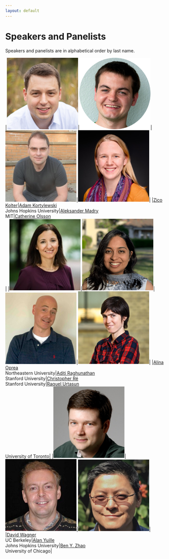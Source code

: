 ```yaml
---
layout: default
---
```


# Speakers and Panelists

Speakers and panelists are in alphabetical order by last name.

|<img src="./assets/images/zicokolter.jpg" alt="Zico Kolter" width="225"/>|<img src="./assets/images/adam.png" alt="Adam Kortylewski" width="225"/>|<img src="./assets/images/aleksander_madry.jpg" alt="Aleksander Madry" width="225"/>|<img src="./assets/images/catherine.jpg" alt="Catherine Olsson" width="225"/>|
|[Zico Kolter](https://zicokolter.com/)|[Adam Kortylewski](https://adamkortylewski.com/)<br />Johns Hopkins University|[Aleksander Madry](https://people.csail.mit.edu/madry/)<br />MIT|[Catherine Olsson](https://www.linkedin.com/in/catherineolsson)<br />|
|<img src="./assets/images/alinaoprea.jpeg" alt="Alina Oprea" width="225"/>|<img src="./assets/images/aditi.png" alt="Aditi Raghunathan" width="225"/>|<img src="./assets/images/christopher_re.jpg" alt="Christopher Ré" width="225"/>|<img src="./assets/images/raquel.jpg" alt="Raquel Urtasun" width="225"/>|
|[Alina Oprea](https://www.ccs.neu.edu/home/alina/)<br />Northeastern University|[Aditi Raghunathan](https://stanford.edu/~aditir/)<br />Stanford University|[Christopher Ré](https://cs.stanford.edu/~chrismre/)<br />Stanford University|[Raquel Urtasun](http://www.cs.toronto.edu/~urtasun/)<br />University of Toronto|
|<img src="./assets/images/david_wagner.jpg" alt="David Wagner" width="225"/>|<img src="./assets/images/alan.jpg" alt="Alan Yuille" width="225"/>|<img src="./assets/images/ben.jpg" alt="Ben Y. Zhao" width="225"/>|
|[David Wagner](https://people.eecs.berkeley.edu/~daw/)<br />UC Berkeley|[Alan Yuille](http://www.cs.jhu.edu/~ayuille/)<br />Johns Hopkins University|[Ben Y. Zhao](http://people.cs.uchicago.edu/~ravenben/)<br />University of Chicago|